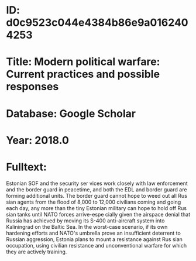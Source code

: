 # ID: d0c9523c044e4384b86e9a0162404253
# Title: Modern political warfare: Current practices and possible responses
# Database: Google Scholar
# Year: 2018.0
# Fulltext:
Estonian SOF and the security ser vices work closely with law enforcement and the border guard in peacetime, and both the EDL and border guard are forming additional units.
The border guard cannot hope to weed out all Rus sian agents from the flood of 8,000 to 12,000 civilians coming and going each day, any more than the tiny Estonian military can hope to hold off Rus sian tanks until NATO forces arrive-espe cially given the airspace denial that Russia has achieved by moving its S-400 anti-aircraft system into Kaliningrad on the Baltic Sea.
In the worst-case scenario, if its own hardening efforts and NATO's umbrella prove an insufficient deterrent to Russian aggression, Estonia plans to mount a resistance against Rus sian occupation, using civilian resistance and unconventional warfare for which they are actively training.